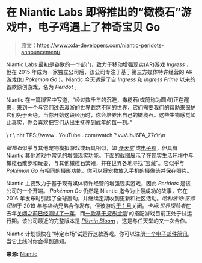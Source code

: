 # 在 Niantic Labs 即将推出的“橄榄石”游戏中，电子鸡遇上了神奇宝贝 Go

> 原文：<https://www.xda-developers.com/niantic-peridots-announcement/>

Niantic Labs 最初是谷歌的一个部门，致力于移动增强现实(AR)游戏 *Ingress* ，但在 2015 年成为一家独立公司后，该公司专注于基于第三方媒体特许经营的 AR 游戏(如 *Pokémon Go* )。Niantic 今天透露了自 *Ingress* 和 *Ingress Prime* 以来的首款原创游戏，名为 *Peridot* 。

Niantic 在一篇博客中写道，“经过数千年的沉睡，橄榄石(或简称为圆点)正在醒来，来到一个与它们过去漫游的世界截然不同的世界，它们需要我们的帮助来保护它们免于灭绝。当你开始这段经历时，你会培养出自己的橄榄石。这些生物感觉如此真实，你会喜欢把它们从出生抚养到成年的每一刻。”

\ r \ nht TPS://www . YouTube . com/watch？v=VJhJ6FA_77c\r\n

*橄榄石*似乎与其他宠物模拟游戏或玩具相似，如 *[任天堂](https://en.wikipedia.org/wiki/Nintendogs)* 或[电子鸡](https://en.wikipedia.org/wiki/Tamagotchi)，但具有 Niantic 其他游戏中常见的增强现实功能。下面的截图展示了在现实生活环境中与橄榄石散步和玩耍，与其他橄榄石繁殖，并在世界各地寻找“宝藏”。它似乎与 *Pokémon Go* 有相同的摄影功能，你可以将宠物放入手机的摄像头并保存照片。

Niantic 主要致力于基于现有媒体特许经营的增强现实游戏，因此 *Peridots* 是该公司的一个开端。 *Pokémon Go* 仍然是 Niantic 迄今为止最成功的故事，它在 2016 年发布时引起了全球轰动，并继续定期收到更新和社区活动。*哈利波特:巫师团结*于 2019 年与华纳兄弟合作发布，但该游戏[于 1 月](https://www.xda-developers.com/niantic-harry-potter-wizards-unite-close-january-2022/)关闭。*卡坦:世界探险者*在去年[关闭之前已经测试了一年](https://www.theverge.com/2021/9/17/22680166/niantic-catan-world-explorers-shutdown-early-access)，而[一款基于*变形金刚*](https://transformersheavymetal.com/) 的搭配游戏目前正处于试运行期。该公司最近的完整版本是 [*Pikmin Bloom*](https://pikminbloom.com/) ，这是与任天堂的又一次合作。

Niantic 计划很快在“特定市场”试运行这款游戏。你可以注册[一个电子邮件简讯](https://playperidot.com/en)，当它上线时你会得到通知。

**来源:** [Niantic](https://nianticlabs.com/blog/peridot/?hl=en)